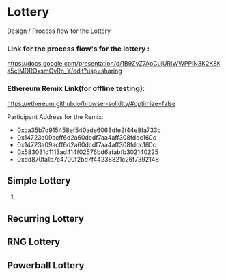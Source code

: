 # Lottery
Design / Process flow for the Lottery

### Link for the process flow's for the lottery : 
https://docs.google.com/presentation/d/1B9ZvZ7AoCuiURIWWPPlN3K2K8Ka5cIMDROxsmOvRn_Y/edit?usp=sharing

### Ethereum Remix Link(for offline testing):
https://ethereum.github.io/browser-solidity/#optimize=false

Participant Address for the Remix:
* 0xca35b7d915458ef540ade6068dfe2f44e8fa733c
* 0x14723a09acff6d2a60dcdf7aa4aff308fddc160c
* 0x14723a09acff6d2a60dcdf7aa4aff308fddc160c
* 0x583031d1113ad414f02576bd6afabfb302140225
* 0xdd870fa1b7c4700f2bd7f44238821c26f7392148

## Simple Lottery
1.


## Recurring Lottery
## RNG Lottery
## Powerball Lottery
